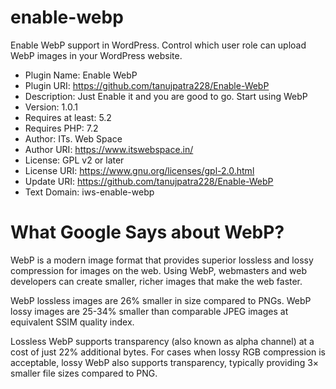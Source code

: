 # enable-webp
Enable WebP support in WordPress. Control which user role can upload WebP images in your WordPress website.

 * Plugin Name:       Enable WebP
 * Plugin URI:        https://github.com/tanujpatra228/Enable-WebP
 * Description:       Just Enable it and you are good to go. Start using WebP
 * Version:           1.0.1
 * Requires at least: 5.2
 * Requires PHP:      7.2
 * Author:            ITs. Web Space
 * Author URI:        https://www.itswebspace.in/
 * License:           GPL v2 or later
 * License URI:       https://www.gnu.org/licenses/gpl-2.0.html
 * Update URI:        https://github.com/tanujpatra228/Enable-WebP
 * Text Domain:       iws-enable-webp


# What Google Says about WebP?
WebP is a modern image format that provides superior lossless and lossy compression for images on the web. Using WebP, webmasters and web developers can create smaller, richer images that make the web faster.

WebP lossless images are 26% smaller in size compared to PNGs. WebP lossy images are 25-34% smaller than comparable JPEG images at equivalent SSIM quality index.

Lossless WebP supports transparency (also known as alpha channel) at a cost of just 22% additional bytes. For cases when lossy RGB compression is acceptable, lossy WebP also supports transparency, typically providing 3× smaller file sizes compared to PNG.

